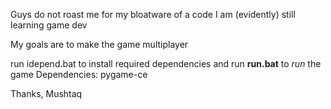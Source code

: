 Guys do not roast me for my bloatware of a code I am (evidently) still learning game dev

My goals are to make the game multiplayer

run idepend.bat to install required dependencies and run **run.bat** to _run_ the game
Dependencies: pygame-ce

Thanks,
Mushtaq
